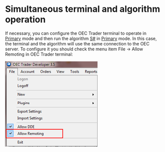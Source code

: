 # Simultaneous terminal and algorithm operation

If necessary, you can configure the OEC Trader terminal to operate in [Primary](xref:StockSharp.OpenECry.OpenECryRemoting.Primary) mode and then run the algorithm [S\#](../../../../api.md) in [Primary](xref:StockSharp.OpenECry.OpenECryRemoting.Primary) mode. In this case, the terminal and the algorithm will use the same connection to the OEC server. To configure it you should check the menu item File \-\> Allow Remoting in OEC Trader terminal:

![OECTraderSettings](../../../../../images/oectradersettings.png)
